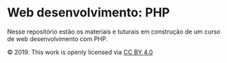 # Web desenvolvimento: PHP

Nesse repositório estão os materiais e tuturais em construção de um curso de web desenvolvimento com PHP.

© 2019. This work is openly licensed via [CC BY 4.0](https://creativecommons.org/licenses/by-sa/4.0/l) 
